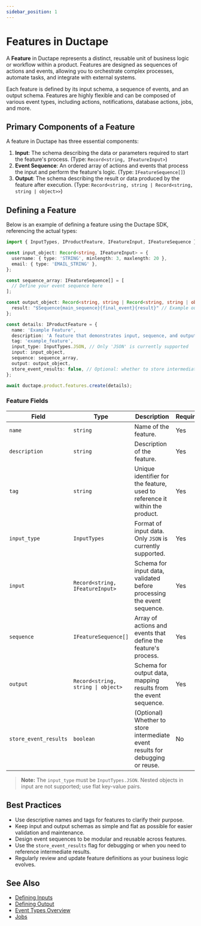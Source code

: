 ```yaml
---
sidebar_position: 1
---
```


# Features in Ductape

A **Feature** in Ductape represents a distinct, reusable unit of business logic or workflow within a product. Features are designed as sequences of actions and events, allowing you to orchestrate complex processes, automate tasks, and integrate with external systems.

Each feature is defined by its input schema, a sequence of events, and an output schema. Features are highly flexible and can be composed of various event types, including actions, notifications, database actions, jobs, and more.

## Primary Components of a Feature

A feature in Ductape has three essential components:

1. **Input**: The schema describing the data or parameters required to start the feature's process. (Type: `Record<string, IFeatureInput>`)
2. **Event Sequence**: An ordered array of actions and events that process the input and perform the feature's logic. (Type: `IFeatureSequence[]`)
3. **Output**: The schema describing the result or data produced by the feature after execution. (Type: `Record<string, string | Record<string, string | object>>`)

## Defining a Feature

Below is an example of defining a feature using the Ductape SDK, referencing the actual types:

```typescript
import { InputTypes, IProductFeature, IFeatureInput, IFeatureSequence } from "ductape-sdk/types";

const input_object: Record<string, IFeatureInput> = {
  username: { type: 'STRING', minlength: 3, maxlength: 20 },
  email: { type: 'EMAIL_STRING' },
};

const sequence_array: IFeatureSequence[] = [
  // Define your event sequence here
];

const output_object: Record<string, string | Record<string, string | object>> = {
  result: "$Sequence{main_sequence}{final_event}{result}" // Example output mapping
};

const details: IProductFeature = {
  name: 'Example Feature',
  description: 'A feature that demonstrates input, sequence, and output.',
  tag: 'example_feature',
  input_type: InputTypes.JSON, // Only 'JSON' is currently supported
  input: input_object,
  sequence: sequence_array,
  output: output_object,
  store_event_results: false, // Optional: whether to store intermediate event results
};

await ductape.product.features.create(details);
```

### Feature Fields

| Field                | Type                                      | Description                                                                                      | Required |
|----------------------|-------------------------------------------|--------------------------------------------------------------------------------------------------|----------|
| `name`               | `string`                                  | Name of the feature.                                                                             | Yes      |
| `description`        | `string`                                  | Description of the feature.                                                                      | Yes      |
| `tag`                | `string`                                  | Unique identifier for the feature, used to reference it within the product.                      | Yes      |
| `input_type`         | `InputTypes`                              | Format of input data. Only `JSON` is currently supported.                                        | Yes      |
| `input`              | `Record<string, IFeatureInput>`           | Schema for input data, validated before processing the event sequence.                           | Yes      |
| `sequence`           | `IFeatureSequence[]`                      | Array of actions and events that define the feature's process.                                   | Yes      |
| `output`             | `Record<string, string \| object>`         | Schema for output data, mapping results from the event sequence.                                 | Yes      |
| `store_event_results`| `boolean`                                 | (Optional) Whether to store intermediate event results for debugging or reuse.                   | No       |

> **Note:** The `input_type` must be `InputTypes.JSON`. Nested objects in input are not supported; use flat key-value pairs.

## Best Practices
- Use descriptive names and tags for features to clarify their purpose.
- Keep input and output schemas as simple and flat as possible for easier validation and maintenance.
- Design event sequences to be modular and reusable across features.
- Use the `store_event_results` flag for debugging or when you need to reference intermediate results.
- Regularly review and update feature definitions as your business logic evolves.

## See Also
- [Defining Inputs](./inputs.md)
- [Defining Output](./output.md)
- [Event Types Overview](/category/event-types)
- [Jobs](../jobs.md)
